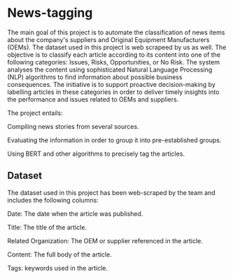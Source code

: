 # News-tagging
The main goal of this project is to automate the classification of news items about the company's suppliers and Original Equipment Manufacturers (OEMs). The dataset used in this project is web scrapeed by us as well. The objective is to classify each article according to its content into one of the following categories: Issues, Risks, Opportunities, or No Risk. The system analyses the content using sophisticated Natural Language Processing (NLP) algorithms to find information about possible business consequences. The initiative is to support proactive decision-making by labelling articles in these categories in order to deliver timely insights into the performance and issues related to OEMs and suppliers.

The project entails:

Compiling news stories from several sources.

Evaluating the information in order to group it into pre-established groups.

Using BERT and other algorithms to precisely tag the articles.


## Dataset
The dataset used in this project has been web-scraped by the team and includes the following columns:

Date: The date when the article was published.


Title: The title of the article.


Related Organization: The OEM or supplier referenced in the article.


Content: The full body of the article.


Tags: keywords used in the article.








